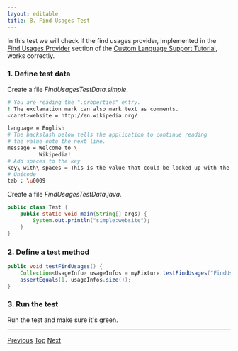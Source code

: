 ```yaml
---
layout: editable
title: 8. Find Usages Test
---
```


In this test we will check if the find usages provider, implemented in the
[Find Usages Provider](find_usages_provider.html)
section of the
[Custom Language Support Tutorial](cls_tutorial.html),
works correctly.

### 1. Define test data

Create a file *FindUsagesTestData.simple*.

```bash
# You are reading the ".properties" entry.
! The exclamation mark can also mark text as comments.
<caret>website = http://en.wikipedia.org/

language = English
# The backslash below tells the application to continue reading
# the value onto the next line.
message = Welcome to \
          Wikipedia!
# Add spaces to the key
key\ with\ spaces = This is the value that could be looked up with the key "key with spaces".
# Unicode
tab : \u0009
```

Create a file *FindUsagesTestData.java*.

```java
public class Test {
    public static void main(String[] args) {
        System.out.println("simple:website");
    }
}
```

### 2. Define a test method

```java
public void testFindUsages() {
    Collection<UsageInfo> usageInfos = myFixture.testFindUsages("FindUsagesTestData.simple", "FindUsagesTestData.java");
    assertEquals(1, usageInfos.size());
}
```

### 3. Run the test

Run the test and make sure it's green.

-----

[Previous](folding_test.html) [Top](writing_tests_for_plugins.html) [Next](commenter_test.html)
